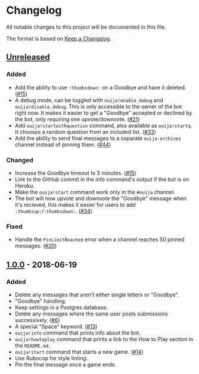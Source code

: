 # Changelog
All notable changes to this project will be documented in this file.

The format is based on [Keep a Changelog](https://keepachangelog.com/en/1.0.0/).

## [Unreleased]
### Added
- Add the ability to use `:thumbsdown:` on a Goodbye and have it deleted. ([#15])
- A debug mode, can be toggled with `ouija!enable_debug` and `ouija!disable_debug`. This is only accessible to the owner of the bot right now. It makes it easier to get a "Goodbye" accepted or declined by the bot, only requiring one upvote/downvote. ([#21])
- Add `ouija!startwithquestion` command, also available as `ouija!startq`. It chooses a random question from an included list. ([#33])
- Add the ability to send final messages to a separate `ouija-archives` channel instead of pinning them. ([#44])

### Changed
- Increase the Goodbye timeout to 5 minutes. ([#15])
- Link to the GitHub commit in the info command's output if the bot is on Heroku.
- Make the `ouija!start` command work only in the `#ouija` channel.
- The bot will now upvote and downvote the "Goodbye" message when it's recieved, this makes it easier for users to add `:thumbsup:`/`:thumbsdown:`. ([#34])

### Fixed
- Handle the `PinLimitReached` error when a channel reaches 50 pinned messages. ([#20])

## [1.0.0] - 2018-06-19
### Added
- Delete any messages that aren't either single letters or "Goodbye".
- "Goodbye" handling.
- Keep settings in a Postgres database.
- Delete any messages where the same user posts submissions successively. ([#6])
- A special "Space" keyword. ([#13])
- `ouija!info` command that prints info about the bot.
- `ouija!howtoplay` command that prints a link to the How to Play section in the `README.md`.
- `ouija!start` command that starts a new game. ([#14])
- Use Rubocop for style linting.
- Pin the final message once a game ends.

[#6]: https://github.com/connorshea/ouija-bot/pull/6
[#13]: https://github.com/connorshea/ouija-bot/pull/13
[#14]: https://github.com/connorshea/ouija-bot/pull/14
[#15]: https://github.com/connorshea/ouija-bot/pull/15
[#20]: https://github.com/connorshea/ouija-bot/pull/20
[#21]: https://github.com/connorshea/ouija-bot/pull/21
[#33]: https://github.com/connorshea/ouija-bot/pull/33
[#34]: https://github.com/connorshea/ouija-bot/pull/34
[#44]: https://github.com/connorshea/ouija-bot/pull/44

[Unreleased]: https://github.com/connorshea/ouija-bot/compare/v1.0.0...HEAD
[1.0.0]: https://github.com/connorshea/ouija-bot/compare/b00da172b81f63ce4a6a41d17b93ae61e24b96c6...v1.0.0
